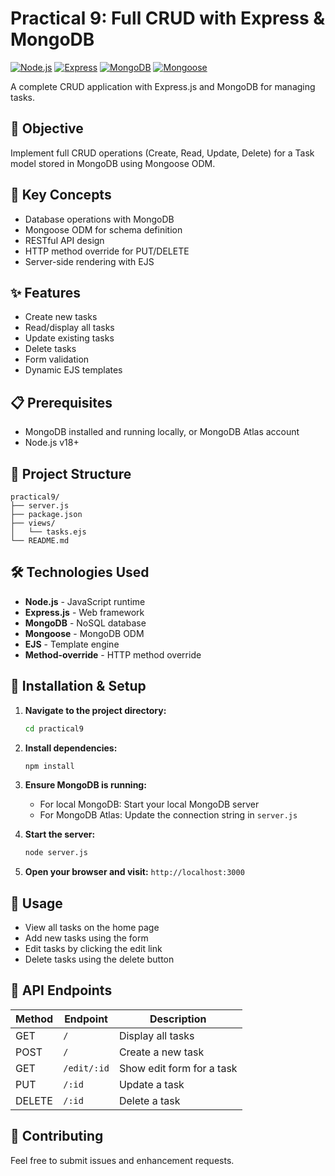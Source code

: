 # Practical 9: Full CRUD with Express & MongoDB

[![Node.js](https://img.shields.io/badge/Node.js-18+-green.svg)](https://nodejs.org/)
[![Express](https://img.shields.io/badge/Express-4+-black.svg)](https://expressjs.com/)
[![MongoDB](https://img.shields.io/badge/MongoDB-7+-green.svg)](https://www.mongodb.com/)
[![Mongoose](https://img.shields.io/badge/Mongoose-7+-red.svg)](https://mongoosejs.com/)

A complete CRUD application with Express.js and MongoDB for managing tasks.

## 📖 Objective

Implement full CRUD operations (Create, Read, Update, Delete) for a Task model stored in MongoDB using Mongoose ODM.

## 🎯 Key Concepts

- Database operations with MongoDB
- Mongoose ODM for schema definition
- RESTful API design
- HTTP method override for PUT/DELETE
- Server-side rendering with EJS

## ✨ Features

- Create new tasks
- Read/display all tasks
- Update existing tasks
- Delete tasks
- Form validation
- Dynamic EJS templates

## 📋 Prerequisites

- MongoDB installed and running locally, or MongoDB Atlas account
- Node.js v18+

## 📁 Project Structure

```
practical9/
├── server.js
├── package.json
├── views/
│   └── tasks.ejs
└── README.md
```

## 🛠 Technologies Used

- **Node.js** - JavaScript runtime
- **Express.js** - Web framework
- **MongoDB** - NoSQL database
- **Mongoose** - MongoDB ODM
- **EJS** - Template engine
- **Method-override** - HTTP method override

## 🚀 Installation & Setup

1. **Navigate to the project directory:**
   ```bash
   cd practical9
   ```

2. **Install dependencies:**
   ```bash
   npm install
   ```

3. **Ensure MongoDB is running:**
   - For local MongoDB: Start your local MongoDB server
   - For MongoDB Atlas: Update the connection string in `server.js`

4. **Start the server:**
   ```bash
   node server.js
   ```

5. **Open your browser and visit:** `http://localhost:3000`

## 📖 Usage

- View all tasks on the home page
- Add new tasks using the form
- Edit tasks by clicking the edit link
- Delete tasks using the delete button

## 📡 API Endpoints

| Method | Endpoint | Description |
|--------|----------|-------------|
| GET | `/` | Display all tasks |
| POST | `/` | Create a new task |
| GET | `/edit/:id` | Show edit form for a task |
| PUT | `/:id` | Update a task |
| DELETE | `/:id` | Delete a task |

## 🤝 Contributing

Feel free to submit issues and enhancement requests.